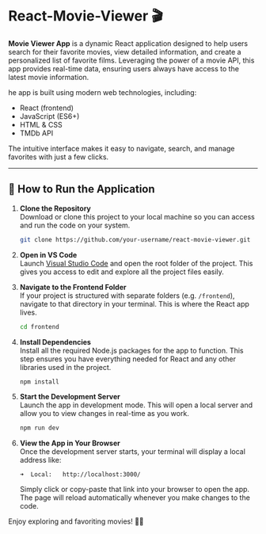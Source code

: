 # React-Movie-Viewer 🎬

 **Movie Viewer App** is a dynamic React application designed to help users search for their favorite movies, view detailed information, and create a personalized list of favorite films. Leveraging the power of a movie API, this app provides real-time data, ensuring users always have access to the latest movie information.

he app is built using modern web technologies, including:

- React (frontend)
- JavaScript (ES6+)
- HTML & CSS
- TMDb API 

The intuitive interface makes it easy to navigate, search, and manage favorites with just a few clicks.

---

## 🚀 How to Run the Application

1. **Clone the Repository**  
   Download or clone this project to your local machine so you can access and run the code on your system.
   ```bash
   git clone https://github.com/your-username/react-movie-viewer.git
   ```

2. **Open in VS Code**  
   Launch [Visual Studio Code](https://code.visualstudio.com/) and open the root folder of the project. This gives you access to edit and explore all the project files easily.

3. **Navigate to the Frontend Folder**  
   If your project is structured with separate folders (e.g. `/frontend`), navigate to that directory in your terminal. This is where the React app lives.
   ```bash
   cd frontend
   ```

4. **Install Dependencies**  
   Install all the required Node.js packages for the app to function. This step ensures you have everything needed for React and any other libraries used in the project.
   ```bash
   npm install
   ```

5. **Start the Development Server**  
   Launch the app in development mode. This will open a local server and allow you to view changes in real-time as you work.
   ```bash
   npm run dev
   ```


6. **View the App in Your Browser**  
   Once the development server starts, your terminal will display a local address like:
   ```
   ➜  Local:   http://localhost:3000/
   ```
   Simply click or copy-paste that link into your browser to open the app. The page will reload automatically whenever you make changes to the code.


Enjoy exploring and favoriting movies! 🍿✨
